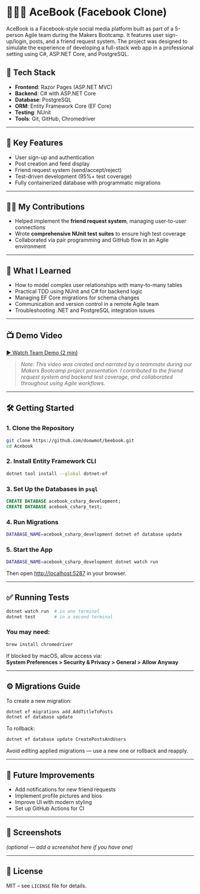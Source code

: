 # 🧑‍🤝‍🧑 AceBook (Facebook Clone)

AceBook is a Facebook-style social media platform built as part of a 5-person Agile team during the Makers Bootcamp. It features user sign-up/login, posts, and a friend request system. The project was designed to simulate the experience of developing a full-stack web app in a professional setting using C#, ASP.NET Core, and PostgreSQL.

## 🔧 Tech Stack

- **Frontend**: Razor Pages (ASP.NET MVC)
- **Backend**: C# with ASP.NET Core
- **Database**: PostgreSQL
- **ORM**: Entity Framework Core (EF Core)
- **Testing**: NUnit
- **Tools**: Git, GitHub, Chromedriver

---

## 🚀 Key Features

- User sign-up and authentication
- Post creation and feed display
- Friend request system (send/accept/reject)
- Test-driven development (95%+ test coverage)
- Fully containerized database with programmatic migrations

---

## 👨‍💻 My Contributions

- Helped implement the **friend request system**, managing user-to-user connections
- Wrote **comprehensive NUnit test suites** to ensure high test coverage
- Collaborated via pair programming and GitHub flow in an Agile environment

---

## 🧠 What I Learned

- How to model complex user relationships with many-to-many tables
- Practical TDD using NUnit and C# for backend logic
- Managing EF Core migrations for schema changes
- Communication and version control in a remote Agile team
- Troubleshooting .NET and PostgreSQL integration issues

---

## 📺 Demo Video

[▶️ Watch Team Demo (2 min)](https://youtu.be/hLgDS5df96U)

> *Note: This video was created and narrated by a teammate during our Makers Bootcamp project presentation. I contributed to the friend request system and backend test coverage, and collaborated throughout using Agile workflows.*

---

## 🛠️ Getting Started

### 1. Clone the Repository

```bash
git clone https://github.com/doowmot/beebook.git
cd Acebook
```

### 2. Install Entity Framework CLI

```bash
dotnet tool install --global dotnet-ef
```

### 3. Set Up the Databases in `psql`

```sql
CREATE DATABASE acebook_csharp_development;
CREATE DATABASE acebook_csharp_test;
```

### 4. Run Migrations

```bash
DATABASE_NAME=acebook_csharp_development dotnet ef database update
```

### 5. Start the App

```bash
DATABASE_NAME=acebook_csharp_development dotnet watch run
```

Then open [http://localhost:5287](http://localhost:5287) in your browser.

---

## ✅ Running Tests

```bash
dotnet watch run  # in one terminal
dotnet test       # in a second terminal
```

### You may need:

```bash
brew install chromedriver
```

If blocked by macOS, allow access via:  
**System Preferences > Security & Privacy > General > Allow Anyway**

---

## ⚙️ Migrations Guide

To create a new migration:

```bash
dotnet ef migrations add AddTitleToPosts
dotnet ef database update
```

To rollback:

```bash
dotnet ef database update CreatePostsAndUsers
```

Avoid editing applied migrations — use a new one or rollback and reapply.

---

## 🧭 Future Improvements

- Add notifications for new friend requests
- Implement profile pictures and bios
- Improve UI with modern styling
- Set up GitHub Actions for CI

---

## 📸 Screenshots

*(optional — add a screenshot here if you have one)*

---

## 📜 License

MIT – see `LICENSE` file for details.
